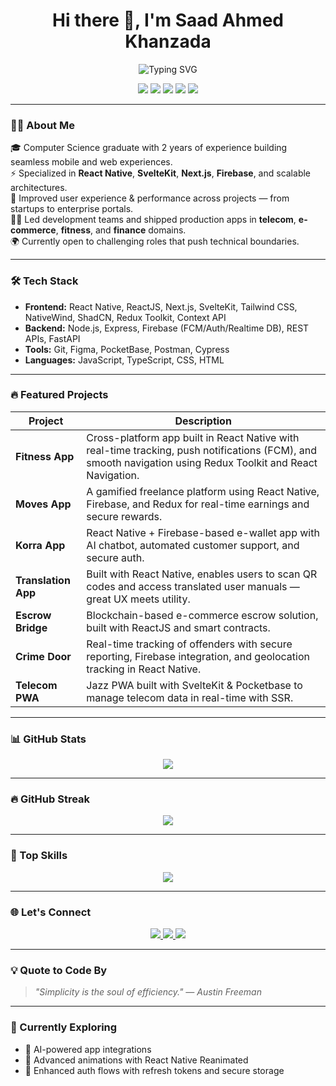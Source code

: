 <h1 align="center">Hi there 👋, I'm Saad Ahmed Khanzada</h1>
<p align="center">
  <img src="https://readme-typing-svg.demolab.com?font=Fira+Code&pause=1000&center=true&width=480&lines=Full-Stack+Developer+%7C+React+Native+Enthusiast;Frontend+Specialist+turned+Full-Stack+Engineer;Passionate+about+clean+UIs+and+smart+APIs;Let's+build+something+amazing+%F0%9F%9A%80" alt="Typing SVG" />
</p>

<p align="center">
  <img src="https://img.shields.io/badge/ReactJS-%2361DAFB?style=flat&logo=react&logoColor=white" />
  <img src="https://img.shields.io/badge/Node.js-%23339933?style=flat&logo=node.js&logoColor=white" />
  <img src="https://img.shields.io/badge/React Native-20232A?style=flat&logo=react&logoColor=61DAFB" />
  <img src="https://img.shields.io/badge/SvelteKit-FF3E00?style=flat&logo=svelte&logoColor=white" />
  <img src="https://img.shields.io/badge/Firebase-FFCA28?style=flat&logo=firebase&logoColor=black" />
</p>

---

### 🧑‍💻 About Me

🎓 Computer Science graduate with 2 years of experience building seamless mobile and web experiences.  
⚡ Specialized in **React Native**, **SvelteKit**, **Next.js**, **Firebase**, and scalable architectures.  
🚀 Improved user experience & performance across projects — from startups to enterprise portals.  
👨‍💻 Led development teams and shipped production apps in **telecom**, **e-commerce**, **fitness**, and **finance** domains.  
🌍 Currently open to challenging roles that push technical boundaries.

---

### 🛠️ Tech Stack

- **Frontend:** React Native, ReactJS, Next.js, SvelteKit, Tailwind CSS, NativeWind, ShadCN, Redux Toolkit, Context API  
- **Backend:** Node.js, Express, Firebase (FCM/Auth/Realtime DB), REST APIs, FastAPI  
- **Tools:** Git, Figma, PocketBase, Postman, Cypress  
- **Languages:** JavaScript, TypeScript, CSS, HTML

---

### 🔥 Featured Projects

| Project | Description |
|--------|-------------|
| **Fitness App** | Cross-platform app built in React Native with real-time tracking, push notifications (FCM), and smooth navigation using Redux Toolkit and React Navigation. |
| **Moves App** | A gamified freelance platform using React Native, Firebase, and Redux for real-time earnings and secure rewards. |
| **Korra App** | React Native + Firebase-based e-wallet app with AI chatbot, automated customer support, and secure auth. |
| **Translation App** | Built with React Native, enables users to scan QR codes and access translated user manuals — great UX meets utility. |
| **Escrow Bridge** | Blockchain-based e-commerce escrow solution, built with ReactJS and smart contracts. |
| **Crime Door** | Real-time tracking of offenders with secure reporting, Firebase integration, and geolocation tracking in React Native. |
| **Telecom PWA** | Jazz PWA built with SvelteKit & Pocketbase to manage telecom data in real-time with SSR. |

---

### 📊 GitHub Stats

<p align="center">
  <img src="https://github-readme-stats.vercel.app/api?username=Saad-Ahmed-Khanzada&show_icons=true&theme=tokyonight&hide_title=true" />
</p>

---

### 🔥 GitHub Streak

<p align="center">
  <img src="https://streak-stats.demolab.com?user=Saad-Ahmed-Khanzada&theme=tokyonight&hide_border=true" />
</p>

---

### 🧠 Top Skills

<p align="center">
  <img src="https://skillicons.dev/icons?i=react,reactnative,nextjs,nodejs,typescript,javascript,redux,firebase,svelte,html,css,git,figma" />
</p>

---

### 🌐 Let's Connect

<p align="center">
  <a href="https://linkedin.com/in/saad-ahmed-khanzada" target="_blank">
    <img src="https://img.shields.io/badge/LinkedIn-Connect-blue?style=for-the-badge&logo=linkedin" />
  </a>
  <a href="mailto:saadkhanzada1@gmail.com">
    <img src="https://img.shields.io/badge/Gmail-SendMail-red?style=for-the-badge&logo=gmail" />
  </a>
  <a href="https://saad-ahmed-khanzada-portfolio.vercel.app/" target="_blank">
    <img src="https://img.shields.io/badge/Portfolio-Live-green?style=for-the-badge&logo=vercel" />
  </a>
</p>

---

### 💡 Quote to Code By

> *"Simplicity is the soul of efficiency." — Austin Freeman*

---

### 🧭 Currently Exploring

- 🧠 AI-powered app integrations
- 📱 Advanced animations with React Native Reanimated
- 🔐 Enhanced auth flows with refresh tokens and secure storage
